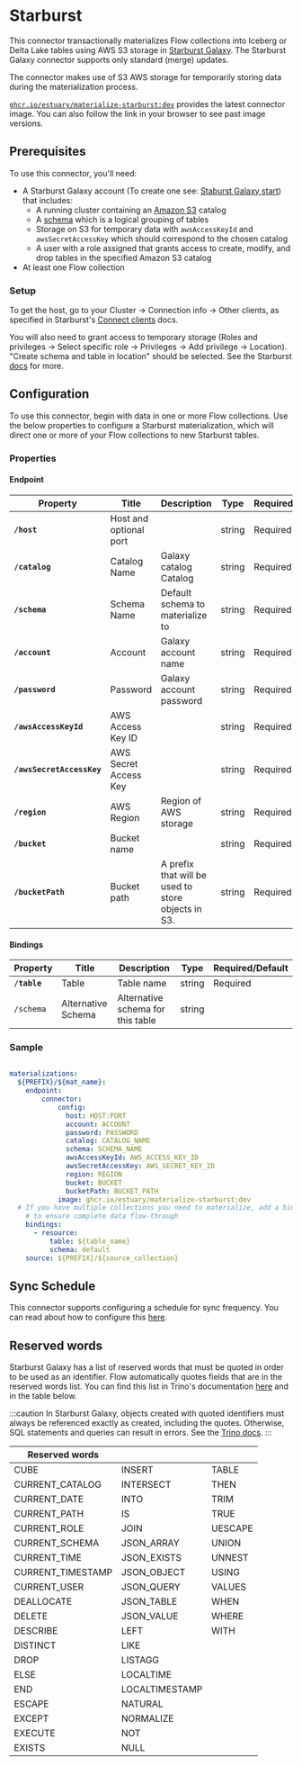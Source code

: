 # Starburst

This connector transactionally materializes Flow collections into Iceberg or Delta Lake tables using AWS S3 storage in [Starburst Galaxy](https://www.starburst.io/platform/starburst-galaxy/).
The Starburst Galaxy connector supports only standard (merge) updates.

The connector makes use of S3 AWS storage for temporarily storing data during the materialization process.

[`ghcr.io/estuary/materialize-starburst:dev`](https://ghcr.io/estuary/materialize-starburst:dev) provides the latest connector image. You can also follow the link in your browser to see past image versions.

## Prerequisites

To use this connector, you'll need:

* A Starburst Galaxy account (To create one see: [Staburst Galaxy start](https://www.starburst.io/platform/starburst-galaxy/start/)) that includes:
  * A running cluster containing an [Amazon S3](https://docs.starburst.io/starburst-galaxy/working-with-data/create-catalogs/object-storage/s3.html) catalog
  * A [schema](https://docs.starburst.io/starburst-galaxy/data-engineering/working-with-data-lakes/table-formats/index.html#create-schema) which is a logical grouping of tables
  * Storage on S3 for temporary data with `awsAccessKeyId` and `awsSecretAccessKey` which should correspond to the chosen catalog
  * A user with a role assigned that grants access to create, modify, and drop tables in the specified Amazon S3 catalog
* At least one Flow collection

### Setup

To get the host, go to your Cluster -> Connection info -> Other clients, as specified in Starburst's [Connect clients](https://docs.starburst.io/starburst-galaxy/working-with-data/query-data/connect-clients.html) docs.

You will also need to grant access to temporary storage (Roles and privileges -> Select specific role -> Privileges -> Add privilege -> Location). "Create schema and table in location" should be selected. See the Starburst [docs](https://docs.starburst.io/starburst-galaxy/cluster-administration/manage-cluster-access/manage-users-roles-and-tags/account-and-cluster-privileges-and-entities.html#location-privileges-) for more.

## Configuration

To use this connector, begin with data in one or more Flow collections.
Use the below properties to configure a Starburst materialization, which will direct one or more of your Flow collections to new Starburst tables.

### Properties

#### Endpoint

| Property                  | Title                  | Description                                                                                                        | Type   | Required/Default |
|---------------------------|------------------------|--------------------------------------------------------------------------------------------------------------------|--------|------------------|
| **`/host`**               | Host and optional port |                                                                                                                    | string | Required         |
| **`/catalog`**            | Catalog Name           | Galaxy catalog Catalog                                                                                             | string | Required         |
| **`/schema`**             | Schema Name            | Default schema to materialize to                                                                                   | string | Required         |
| **`/account`**            | Account                | Galaxy account name                                                                                                | string | Required         |
| **`/password`**           | Password               | Galaxy account password                                                                                            | string | Required         |
| **`/awsAccessKeyId`**     | AWS Access Key ID      |                                                                                                                    | string | Required         |
| **`/awsSecretAccessKey`** | AWS Secret Access Key  |                                                                                                                    | string | Required         |
| **`/region`**             | AWS Region             | Region of AWS storage                                                                                              | string | Required         |
| **`/bucket`**             | Bucket name            |                                                                                                                    | string | Required         |
| **`/bucketPath`**         | Bucket path            | A prefix that will be used to store objects in S3.                                                                 | string | Required         |

#### Bindings

| Property     | Title              | Description                       | Type   | Required/Default |
|--------------|--------------------|-----------------------------------|--------|------------------|
| **`/table`** | Table              | Table name                        | string | Required         |
| `/schema`    | Alternative Schema | Alternative schema for this table | string |                  |

### Sample

```yaml

materializations:
  ${PREFIX}/${mat_name}:
    endpoint:
  	    connector:
    	    config:
              host: HOST:PORT
              account: ACCOUNT
              password: PASSWORD
              catalog: CATALOG_NAME
              schema: SCHEMA_NAME
              awsAccessKeyId: AWS_ACCESS_KEY_ID
              awsSecretAccessKey: AWS_SECRET_KEY_ID
              region: REGION
              bucket: BUCKET
              bucketPath: BUCKET_PATH
    	    image: ghcr.io/estuary/materialize-starburst:dev
  # If you have multiple collections you need to materialize, add a binding for each one
    # to ensure complete data flow-through
    bindings:
      - resource:
          table: ${table_name}
          schema: default
    source: ${PREFIX}/${source_collection}
```

## Sync Schedule

This connector supports configuring a schedule for sync frequency. You can read
about how to configure this [here](../../materialization-sync-schedule.md).

## Reserved words

Starburst Galaxy has a list of reserved words that must be quoted in order to be used as an identifier. Flow automatically quotes fields that are in the reserved words list. You can find this list in Trino's documentation [here](https://trino.io/docs/current/language/reserved.html) and in the table below.

:::caution
In Starburst Galaxy, objects created with quoted identifiers must always be referenced exactly as created, including the quotes. Otherwise, SQL statements and queries can result in errors. See the [Trino docs](https://trino.io/docs/current/language/reserved.html#language-identifiers).
:::

| Reserved words    |                 |         |
|-------------------|-----------------|---------|
| CUBE              | 	INSERT         | TABLE   |
| CURRENT_CATALOG   | 	INTERSECT      | THEN    |
| CURRENT_DATE      | 	INTO           | TRIM    |
| CURRENT_PATH      | 	IS             | TRUE    |
| CURRENT_ROLE      | 	JOIN           | UESCAPE |
| CURRENT_SCHEMA    | 	JSON_ARRAY     | UNION   |
| CURRENT_TIME      | 	JSON_EXISTS    | UNNEST  |
| CURRENT_TIMESTAMP | 	JSON_OBJECT    | USING   |
| CURRENT_USER      | 	JSON_QUERY     | VALUES  |
| DEALLOCATE        | 	JSON_TABLE     | WHEN    |
| DELETE            | 	JSON_VALUE     | WHERE   |
| DESCRIBE          | 	LEFT           | WITH    |
| DISTINCT          | 	LIKE           |         |
| DROP              | 	LISTAGG        |         |
| ELSE              | 	LOCALTIME      |         |
| END               | 	LOCALTIMESTAMP |         |
| ESCAPE            | 	NATURAL        |         |
| EXCEPT            | 	NORMALIZE      |         |
| EXECUTE           | 	NOT            |         |
| EXISTS            | 	NULL           |         |
